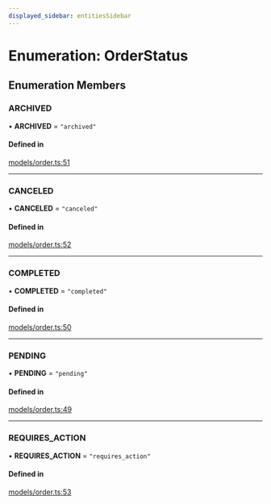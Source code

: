 ```yaml
---
displayed_sidebar: entitiesSidebar
---
```


# Enumeration: OrderStatus

## Enumeration Members

### ARCHIVED

• **ARCHIVED** = ``"archived"``

#### Defined in

[models/order.ts:51](https://github.com/chiubaca/medusa/blob/c14b68fb7/packages/medusa/src/models/order.ts#L51)

___

### CANCELED

• **CANCELED** = ``"canceled"``

#### Defined in

[models/order.ts:52](https://github.com/chiubaca/medusa/blob/c14b68fb7/packages/medusa/src/models/order.ts#L52)

___

### COMPLETED

• **COMPLETED** = ``"completed"``

#### Defined in

[models/order.ts:50](https://github.com/chiubaca/medusa/blob/c14b68fb7/packages/medusa/src/models/order.ts#L50)

___

### PENDING

• **PENDING** = ``"pending"``

#### Defined in

[models/order.ts:49](https://github.com/chiubaca/medusa/blob/c14b68fb7/packages/medusa/src/models/order.ts#L49)

___

### REQUIRES\_ACTION

• **REQUIRES\_ACTION** = ``"requires_action"``

#### Defined in

[models/order.ts:53](https://github.com/chiubaca/medusa/blob/c14b68fb7/packages/medusa/src/models/order.ts#L53)
